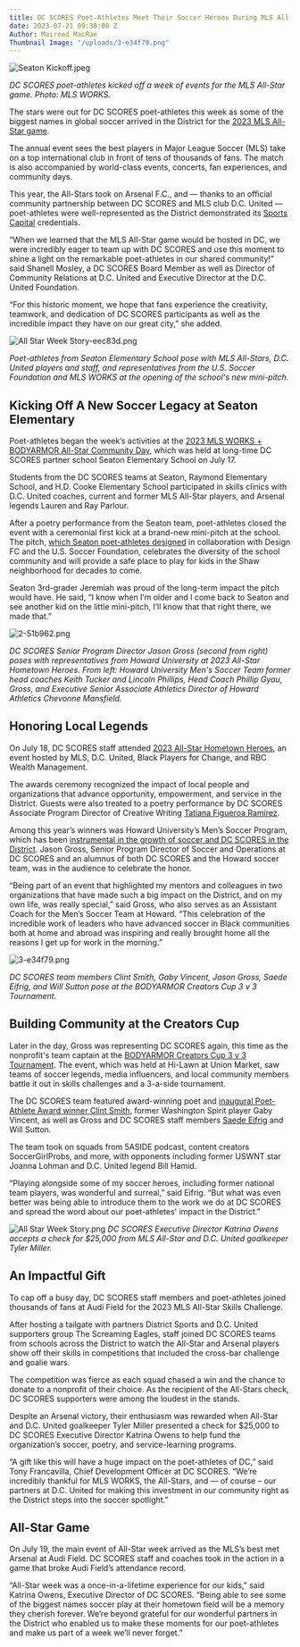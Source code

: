 ```yaml
---
title: DC SCORES Poet-Athletes Meet Their Soccer Heroes During MLS All-Star Week
date: 2023-07-21 09:30:00 Z
Author: Mairead MacRae
Thumbnail Image: "/uploads/3-e34f79.png"
---
```


![Seaton Kickoff.jpeg](/uploads/Seaton%20Kickoff.jpeg)

*DC SCORES poet-athletes kicked off a week of events for the MLS All-Star game. Photo: MLS WORKS.*















The stars were out for DC SCORES poet-athletes this week as some of the biggest names in global soccer arrived in the District for the [2023 MLS All-Star game](https://www.mlssoccer.com/all-star/2023/).

The annual event sees the best players in Major League Soccer (MLS) take on a top international club in front of tens of thousands of fans. The match is also accompanied by world-class events, concerts, fan experiences, and community days.

This year, the All-Stars took on Arsenal F.C., and — thanks to an official community partnership between DC SCORES and MLS club D.C. United — poet-athletes were well-represented as the District demonstrated its [Sports Capital](https://twitter.com/hashtag/sportscapital?ref_src=twsrc%5Egoogle%7Ctwcamp%5Eserp%7Ctwgr%5Ehashtag) credentials.

“When we learned that the MLS All-Star game would be hosted in DC, we were incredibly eager to team up with DC SCORES and use this moment to shine a light on the remarkable poet-athletes in our shared community!” said Shanell Mosley, a DC SCORES Board Member as well as Director of Community Relations at D.C. United and Executive Director at the D.C. United Foundation.

“For this historic moment, we hope that fans experience the creativity, teamwork, and dedication of DC SCORES participants as well as the incredible impact they have on our great city,” she added.

![All Star Week Story-eec83d.png](/uploads/All%20Star%20Week%20Story-eec83d.png)

*Poet-athletes from Seaton Elementary School pose with MLS All-Stars, D.C. United players and staff, and representatives from the U.S. Soccer Foundation and MLS WORKS at the opening of the school's new mini-pitch.*

## Kicking Off A New Soccer Legacy at Seaton Elementary

Poet-athletes began the week’s activities at the [2023 MLS WORKS \+ BODYARMOR All-Star Community Day](https://www.mlssoccer.com/all-star/2023/news/2023-mls-works-bodyarmor-all-star-community-day-celebrates-the-power-of-creativi), which was held at long-time DC SCORES partner school Seaton Elementary School on July 17.

Students from the DC SCORES teams at Seaton, Raymond Elementary School, and H.D. Cooke Elementary School participated in skills clinics with D.C. United coaches, current and former MLS All-Star players, and Arsenal legends Lauren and Ray Parlour.

After a poetry performance from the Seaton team, poet-athletes closed the event with a ceremonial first kick at a brand-new mini-pitch at the school. The pitch, [which Seaton poet-athletes designed](https://www.dcscores.org/blog/2023/05/seaton-elementary-school-poet-athletes-celebrate-diversity-through-mini-pitch-service-learning-project) in collaboration with Design FC and the U.S. Soccer Foundation, celebrates the diversity of the school community and will provide a safe place to play for kids in the Shaw neighborhood for decades to come.

Seaton 3rd-grader Jeremiah was proud of the long-term impact the pitch would have. He said, “I know when I’m older and I come back to Seaton and see another kid on the little mini-pitch, I’ll know that that right there, we made that.”

![2-51b962.png](/uploads/2-51b962.png)

*DC SCORES Senior Program Director Jason Gross (second from right) poses with representatives from Howard University at 2023 All-Star Hometown Heroes. From left: Howard University Men's Soccer Team former head coaches Keith Tucker and Lincoln Phillips, Head Coach Phillip Gyau, Gross, and Executive Senior Associate Athletics Director of Howard Athletics Chevonne Mansfield.*

## Honoring Local Legends

On July 18, DC SCORES staff attended [2023 All-Star Hometown Heroes](https://www.mlssoccer.com/all-star/2023/news/mls-unveils-2023-all-star-hometown-heroes-x7827), an event hosted by MLS, D.C. United, Black Players for Change, and RBC Wealth Management.

The awards ceremony recognized the impact of local people and organizations that advance opportunity, empowerment, and service in the District. Guests were also treated to a poetry performance by DC SCORES Associate Program Director of Creative Writing [Tatiana Figueroa Ramírez](https://www.dcscores.org/blog/2022/09/teaching-artist-tatiana-figueroa-ramirez-inspires-dc-kids).

Among this year’s winners was Howard University’s Men’s Soccer Program, which has been [instrumental in the growth of soccer and DC SCORES in the District](https://www.dcscores.org/blog/2023/02/the-worlds-game-in-chocolate-city-how-howard-university-and-dc-scores-grew-a-grassroots-soccer-movement-in-washington-dc). Jason Gross, Senior Program Director of Soccer and Operations at DC SCORES and an alumnus of both DC SCORES and the Howard soccer team, was in the audience to celebrate the honor.

“Being part of an event that highlighted my mentors and colleagues in two organizations that have made such a big impact on the District, and on my own life, was really special,” said Gross, who also serves as an Assistant Coach for the Men’s Soccer Team at Howard. “This celebration of the incredible work of leaders who have advanced soccer in Black communities both at home and abroad was inspiring and really brought home all the reasons I get up for work in the morning.”

![3-e34f79.png](/uploads/3-e34f79.png)

*DC SCORES team members Clint Smith, Gaby Vincent, Jason Gross, Saede Eifrig, and Will Sutton pose at the BODYARMOR Creators Cup 3 v 3 Tournament.*

## Building Community at the Creators Cup

Later in the day, Gross was representing DC SCORES again, this time as the nonprofit's team captain at the [BODYARMOR Creators Cup 3 v 3 Tournament](https://www.bodyarmorcreatorscup.com/). The event, which was held at Hi-Lawn at Union Market, saw teams of soccer legends, media influencers, and local community members battle it out in skills challenges and a 3-a-side tournament.

The DC SCORES team featured award-winning poet and [inaugural Poet-Athlete Award winner Clint Smith](https://www.dcscores.org/blog/2023/05/dc-scores-poet-athletes-share-stage-with-clint-smith-at-our-words-our-city-2023), former Washington Spirit player Gaby Vincent, as well as Gross and DC SCORES staff members [Saede Eifrig](https://www.dcscores.org/blog/2023/03/program-coordinator-saede-eifrig-reflects-on-creating-inclusive-spaces-for-all-genders) and Will Sutton.

The team took on squads from 5ASIDE podcast, content creators SoccerGirlProbs, and more, with opponents including former USWNT star Joanna Lohman and D.C. United legend Bill Hamid.

“Playing alongside some of my soccer heroes, including former national team players, was wonderful and surreal,” said Eifrig. “But what was even better was being able to introduce them to the work we do at DC SCORES and spread the word about our poet-athletes' impact in the District.”

![All Star Week Story.png](/uploads/All%20Star%20Week%20Story.png)
*DC SCORES Executive Director Katrina Owens accepts a check for $25,000 from MLS All-Star and D.C. United goalkeeper Tyler Miller.*

## An Impactful Gift

To cap off a busy day, DC SCORES staff members and poet-athletes joined thousands of fans at Audi Field for the 2023 MLS All-Star Skills Challenge.

After hosting a tailgate with partners District Sports and D.C. United supporters group The Screaming Eagles, staff joined DC SCORES teams from schools across the District to watch the All-Star and Arsenal players show off their skills in competitions that included the cross-bar challenge and goalie wars.

The competition was fierce as each squad chased a win and the chance to donate to a nonprofit of their choice. As the recipient of the All-Stars check, DC SCORES supporters were among the loudest in the stands.

Despite an Arsenal victory, their enthusiasm was rewarded when All-Star and D.C. United goalkeeper Tyler Miller presented a check for $25,000 to DC SCORES Executive Director Katrina Owens to help fund the organization’s soccer, poetry, and service-learning programs.

“A gift like this will have a huge impact on the poet-athletes of DC,” said Tony Francavilla, Chief Development Officer at DC SCORES. “We’re incredibly thankful for MLS WORKS, the All-Stars, and — of course – our partners at D.C. United for making this investment in our community right as the District steps into the soccer spotlight.”

## All-Star Game

On July 19, the main event of All-Star week arrived as the MLS’s best met Arsenal at Audi Field. DC SCORES staff and coaches took in the action in a game that broke Audi Field’s attendance record.

“All-Star week was a once-in-a-lifetime experience for our kids,” said Katrina Owens, Executive Director of DC SCORES. “Being able to see some of the biggest names soccer play at their hometown field will be a memory they cherish forever. We’re beyond grateful for our wonderful partners in the District who enabled us to make these moments for our poet-athletes and make us part of a week we’ll never forget.”